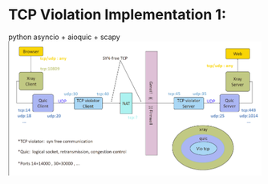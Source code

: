 # TCP Violation Implementation 1:
python asyncio + aioquic + scapy
<img src="/slide2.png?raw=true" width="800" >
<br>

